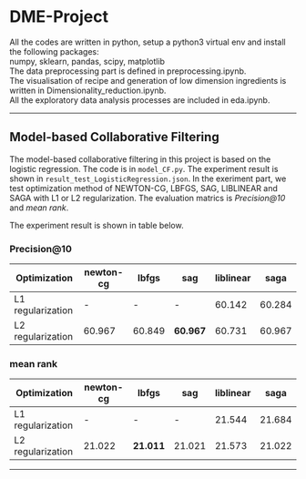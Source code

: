 # DME-Project

All the codes are written in python, setup a python3 virtual env and install the following packages:    
numpy, sklearn, pandas, scipy, matplotlib  
The data preprocessing part is defined in preprocessing.ipynb.  
The visualisation of recipe and generation of low dimension ingredients is written in Dimensionality_reduction.ipynb.  
All the exploratory data analysis processes are included in eda.ipynb.

---
## Model-based Collaborative Filtering
The model-based collaborative filtering in this project is based on the logistic regression. The code is in `model_CF.py`. The experiment result is shown in `result_test_LogisticRegression.json`. In the exeriment part, we test optimization method of NEWTON-CG, LBFGS, SAG, LIBLINEAR and SAGA with L1 or L2 regularization. The evaluation matrics is *Precision@10* and *mean rank*.

The experiment result is shown in table below.

### Precision@10
|Optimization | newton-cg | lbfgs | sag | liblinear | saga|
|  ----  | ----  |  ----  | ----  |  ----  | ----  |
|L1 regularization      | -  | -  | -  | 60.142   | 60.284  |
|L2 regularization    | 60.967  | 60.849  | **60.967**  | 60.731   | 60.967|



### mean rank
|Optimization | newton-cg | lbfgs | sag | liblinear | saga|
|  ----  | ----  |  ----  | ----  |  ----  | ----  |
|L1 regularization    | -  | -  | -  | 21.544  | 21.684|
|L2 regularization    | 21.022  | **21.011**  | 21.021  | 21.573   | 21.022|


---
